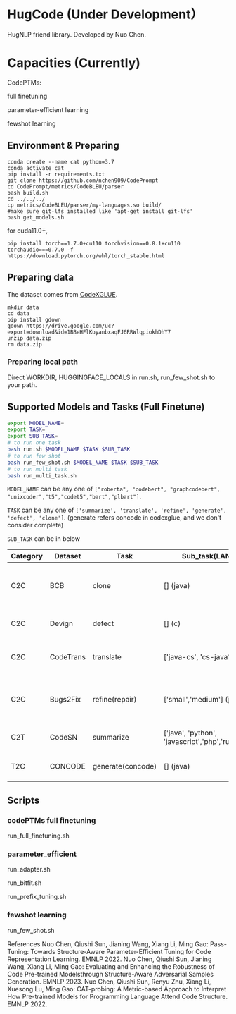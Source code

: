 # HugCode (Under Development）

HugNLP friend library. Developed by Nuo Chen.

# Capacities (Currently)

CodePTMs:

full finetuning

parameter-efficient learning

fewshot learning

## Environment & Preparing

```shell
conda create --name cat python=3.7
conda activate cat
pip install -r requirements.txt
git clone https://github.com/nchen909/CodePrompt
cd CodePrompt/metrics/CodeBLEU/parser
bash build.sh
cd ../../../
cp metrics/CodeBLEU/parser/my-languages.so build/
#make sure git-lfs installed like 'apt-get install git-lfs'
bash get_models.sh
```

for cuda11.0+,

```
pip install torch==1.7.0+cu110 torchvision==0.8.1+cu110 torchaudio===0.7.0 -f https://download.pytorch.org/whl/torch_stable.html
```

## Preparing data

The dataset comes from [CodeXGLUE](https://github.com/microsoft/CodeXGLUE).

```shell
mkdir data
cd data
pip install gdown
gdown https://drive.google.com/uc?export=download&id=1BBeHFlKoyanbxaqFJ6RRWlqpiokhDhY7
unzip data.zip
rm data.zip
```

### Preparing local path

Direct WORKDIR, HUGGINGFACE_LOCALS in run.sh, run_few_shot.sh to your path.

## Supported Models and Tasks (Full Finetune)

```bash
export MODEL_NAME=
export TASK=
export SUB_TASK=
# to run one task
bash run.sh $MODEL_NAME $TASK $SUB_TASK
# to run few shot
bash run_few_shot.sh $MODEL_NAME $TASK $SUB_TASK
# to run multi task
bash run_multi_task.sh
```

  `MODEL_NAME` can be any one of `["roberta", "codebert", "graphcodebert", "unixcoder","t5","codet5","bart","plbart"]`.

  `TASK` can be any one of `['summarize', 'translate', 'refine', 'generate', 'defect', 'clone']`. (generate refers concode in codexglue, and we don't consider complete)

  `SUB_TASK` can be in below

| Category | Dataset   | Task              | Sub_task(LANG)                                     | Type           | Category | Description                                                                                                                  |
| -------- | --------- | ----------------- | -------------------------------------------------- | -------------- | -------- | ---------------------------------------------------------------------------------------------------------------------------- |
| C2C      | BCB       | clone             | [] (java)                                          | bi-directional | encoder  | code summarization task on[CodeSearchNet](https://arxiv.org/abs/1909.09436) data with six PLs                                   |
| C2C      | Devign    | defect            | [] (c)                                             | bi-directional | encoder  | text-to-code generation on[Concode](https://aclanthology.org/D18-1192.pdf) data                                                 |
| C2C      | CodeTrans | translate         | ['java-cs', 'cs-java’]                            | end2end        | en2de    | code-to-code translation between[Java and C#](https://arxiv.org/pdf/2102.04664.pdf)                                             |
| C2C      | Bugs2Fix  | refine(repair)    | ['small','medium'] (java)                          | end2end        | en2de    | code refinement on[code repair data](https://arxiv.org/pdf/1812.08693.pdf) with small/medium functions                          |
| C2T      | CodeSN    | summarize         | ['java', 'python', 'javascript','php','ruby','go'] | end2end        | en2de    | code defect detection in[C/C++ data](https://proceedings.neurips.cc/paper/2019/file/49265d2447bc3bbfe9e76306ce40a31f-Paper.pdf) |
| T2C      | CONCODE   | generate(concode) | [] (java)                                          | end2end        | en2de    | code clone detection in[Java data](https://arxiv.org/pdf/2002.08653.pdf)                                                        |

## Scripts

### codePTMs full finetuning

run_full_finetuning.sh

### parameter_efficient

run_adapter.sh

run_bitfit.sh

run_prefix_tuning.sh

### fewshot learning

run_few_shot.sh

References
Nuo Chen, Qiushi Sun, Jianing Wang, Xiang Li, Ming Gao: Pass-Tuning: Towards Structure-Aware Parameter-Efficient Tuning for Code Representation Learning. EMNLP 2022.
Nuo Chen, Qiushi Sun, Jianing Wang, Xiang Li, Ming Gao: Evaluating and Enhancing the Robustness of Code Pre-trained Modelsthrough Structure-Aware Adversarial Samples Generation. EMNLP 2023.
Nuo Chen, Qiushi Sun, Renyu Zhu, Xiang Li, Xuesong Lu, Ming Gao: CAT-probing: A Metric-based Approach to Interpret How Pre-trained Models for Programming Language Attend Code Structure. EMNLP 2022.

